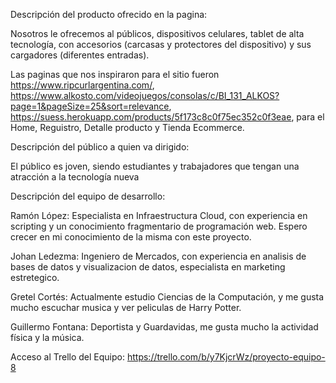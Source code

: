 Descripción del producto ofrecido en la pagina:

Nosotros le ofrecemos al públicos, dispositivos celulares, tablet de alta tecnología, con accesorios (carcasas y protectores del dispositivo) y sus cargadores (diferentes entradas).

Las paginas que nos inspiraron para el sitio fueron https://www.ripcurlargentina.com/, https://www.alkosto.com/videojuegos/consolas/c/BI_131_ALKOS?page=1&pageSize=25&sort=relevance, https://suess.herokuapp.com/products/5f173c8c0f75ec352c0f3eae, para el Home, Reguistro, Detalle producto y Tienda Ecommerce.

Descripción del público a quien va dirigido:

El público es joven, siendo estudiantes y trabajadores que tengan una atracción a la tecnología nueva 

Descripción del equipo de desarrollo:

Ramón López: Especialista en Infraestructura Cloud, con experiencia en scripting y un conocimiento fragmentario de programación web. Espero crecer en mi conocimiento de la misma con este proyecto.

Johan Ledezma: Ingeniero de Mercados, con experiencia en analisis de bases de datos y visualizacion de datos, especialista en marketing estretegico.

Gretel Cortés: Actualmente estudio Ciencias de la Computación, y me gusta mucho escuchar musica y ver peliculas de Harry Potter.

Guillermo Fontana: Deportista y Guardavidas, me gusta mucho la actividad física y la música.

Acceso al Trello del Equipo: https://trello.com/b/y7KjcrWz/proyecto-equipo-8
